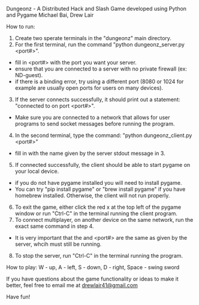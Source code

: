 Dungeonz - A Distributed Hack and Slash Game developed using Python and Pygame
Michael Bai, Drew Lair

How to run:
1. Create two sperate terminals in the "dungeonz" main directory.
2. For the first terminal, run the command "python dungeonz_server.py <port#>".
  - fill in <port#> with the port you want your server.
  - ensure that you are connected to a server with no private firewall (ex: ND-guest). 
  - if there is a binding error, try using a different port (8080 or 1024 for example are usually open ports for users on many devices).
3. If the server connects successfully, it should print out a statement: "connected to <hostname> on port <port#>".
  - Make sure you are connected to a network that allows for user programs to send socket messages before running the program.
4. In the second terminal, type the command: "python dungeonz_client.py <hostname> <port#>"
  - fill in <hostname> with the name given by the server stdout message in 3.
5. If connected successfully, the client should be able to start pygame on your local device.
  - if you do not have pygame installed you will need to install pygame. 
  - You can try "pip install pygame" or "brew install pygame" if you have homebrew installed. Otherwise, the client will not run properly.
6. To exit the game, either click the red x at the top left of the pygame window or run "Ctrl-C" in the terminal running the client program.
7. To connect multiplayer, on another device on the same network, run the exact same command in step 4. 
  - It is very important that the <hostname> and <port#> are the same as given by the server, whcih must still be running. 
8. To stop the server, run "Ctrl-C" in the terminal running the program.

How to play:
W - up,
A - left,
S - down,
D - right,
Space - swing sword

If you have questions about the game functionality or ideas to make it better, feel free to email me at drewlair41@gmail.com

Have fun!
